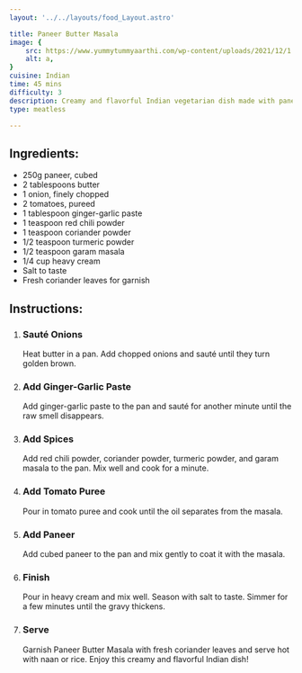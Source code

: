 ```yaml
---
layout: '../../layouts/food_Layout.astro'

title: Paneer Butter Masala
image: {
    src: https://www.yummytummyaarthi.com/wp-content/uploads/2021/12/1.jpg,
    alt: a,
}
cuisine: Indian
time: 45 mins
difficulty: 3
description: Creamy and flavorful Indian vegetarian dish made with paneer (Indian cottage cheese) cooked in a rich tomato and cashew sauce, seasoned with butter and aromatic spices.
type: meatless

---
```

<div class="recipe-container">
    <div class="ingredients">
        <h2>Ingredients:</h2>
        <ul>
            <li>250g paneer, cubed</li>
            <li>2 tablespoons butter</li>
            <li>1 onion, finely chopped</li>
            <li>2 tomatoes, pureed</li>
            <li>1 tablespoon ginger-garlic paste</li>
            <li>1 teaspoon red chili powder</li>
            <li>1 teaspoon coriander powder</li>
            <li>1/2 teaspoon turmeric powder</li>
            <li>1/2 teaspoon garam masala</li>
            <li>1/4 cup heavy cream</li>
            <li>Salt to taste</li>
            <li>Fresh coriander leaves for garnish</li>
        </ul>
    </div>
    <div class="instructions">
        <h2>Instructions:</h2>
        <ol>
            <li><h3>Sauté Onions</h3>
                Heat butter in a pan. Add chopped onions and sauté until they turn golden brown.
            </li>
            <li><h3>Add Ginger-Garlic Paste</h3>
                Add ginger-garlic paste to the pan and sauté for another minute until the raw smell disappears.
            </li>
            <li><h3>Add Spices</h3>
                Add red chili powder, coriander powder, turmeric powder, and garam masala to the pan. Mix well and cook for a minute.
            </li>
            <li><h3>Add Tomato Puree</h3>
                Pour in tomato puree and cook until the oil separates from the masala.
            </li>
            <li><h3>Add Paneer</h3>
                Add cubed paneer to the pan and mix gently to coat it with the masala.
            </li>
            <li><h3>Finish</h3>
                Pour in heavy cream and mix well. Season with salt to taste. Simmer for a few minutes until the gravy thickens.
            </li>
            <li><h3>Serve</h3>
                Garnish Paneer Butter Masala with fresh coriander leaves and serve hot with naan or rice. Enjoy this creamy and flavorful Indian dish!
            </li>
        </ol>
    </div>
</div>
